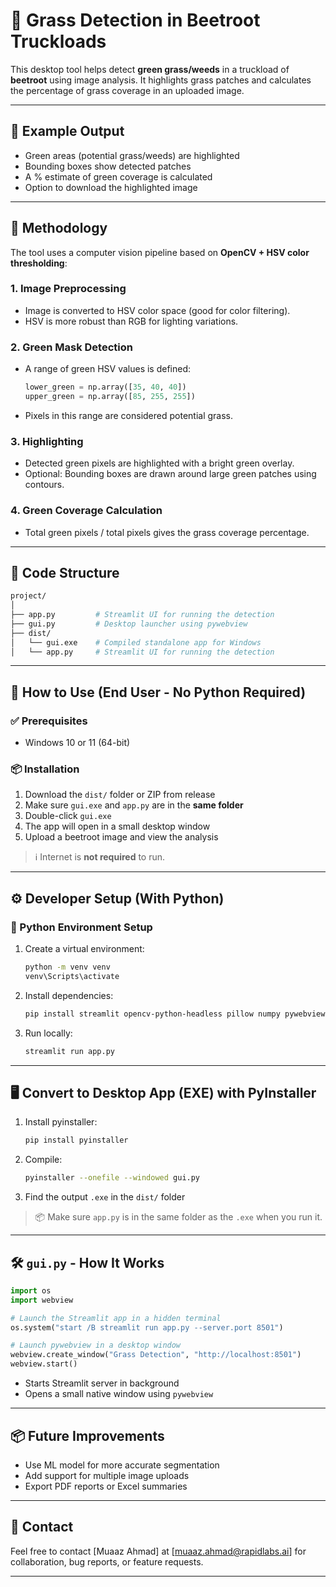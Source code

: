 # 🥬 Grass Detection in Beetroot Truckloads

This desktop tool helps detect **green grass/weeds** in a truckload of **beetroot** using image analysis. It highlights grass patches and calculates the percentage of grass coverage in an uploaded image.

---

## 📸 Example Output

- Green areas (potential grass/weeds) are highlighted
- Bounding boxes show detected patches
- A % estimate of green coverage is calculated
- Option to download the highlighted image

---

## 🧠 Methodology

The tool uses a computer vision pipeline based on **OpenCV + HSV color thresholding**:

### 1. **Image Preprocessing**
- Image is converted to HSV color space (good for color filtering).
- HSV is more robust than RGB for lighting variations.

### 2. **Green Mask Detection**
- A range of green HSV values is defined:
  ```python
  lower_green = np.array([35, 40, 40])
  upper_green = np.array([85, 255, 255])

* Pixels in this range are considered potential grass.

### 3. **Highlighting**

* Detected green pixels are highlighted with a bright green overlay.
* Optional: Bounding boxes are drawn around large green patches using contours.

### 4. **Green Coverage Calculation**

* Total green pixels / total pixels gives the grass coverage percentage.

---

## 📁 Code Structure

```bash
project/
│
├── app.py         # Streamlit UI for running the detection
├── gui.py         # Desktop launcher using pywebview
├── dist/
│   └── gui.exe    # Compiled standalone app for Windows
│   └── app.py     # Streamlit UI for running the detection
```

---

## 🚀 How to Use (End User - No Python Required)

### ✅ Prerequisites

* Windows 10 or 11 (64-bit)

### 📦 Installation

1. Download the `dist/` folder or ZIP from release
2. Make sure `gui.exe` and `app.py` are in the **same folder**
3. Double-click `gui.exe`
4. The app will open in a small desktop window
5. Upload a beetroot image and view the analysis

> ℹ️ Internet is **not required** to run.

---

## ⚙️ Developer Setup (With Python)

### 🐍 Python Environment Setup

1. Create a virtual environment:

   ```bash
   python -m venv venv
   venv\Scripts\activate
   ```

2. Install dependencies:

   ```bash
   pip install streamlit opencv-python-headless pillow numpy pywebview
   ```

3. Run locally:

   ```bash
   streamlit run app.py
   ```

---

## 🖥️ Convert to Desktop App (EXE) with PyInstaller

1. Install pyinstaller:

   ```bash
   pip install pyinstaller
   ```

2. Compile:

   ```bash
   pyinstaller --onefile --windowed gui.py
   ```

3. Find the output `.exe` in the `dist/` folder

> 📦 Make sure `app.py` is in the same folder as the `.exe` when you run it.

---

## 🛠 `gui.py` - How It Works

```python
import os
import webview

# Launch the Streamlit app in a hidden terminal
os.system("start /B streamlit run app.py --server.port 8501")

# Launch pywebview in a desktop window
webview.create_window("Grass Detection", "http://localhost:8501")
webview.start()
```

* Starts Streamlit server in background
* Opens a small native window using `pywebview`

---

## 📦 Future Improvements

* Use ML model for more accurate segmentation
* Add support for multiple image uploads
* Export PDF reports or Excel summaries

---

## 📧 Contact

Feel free to contact \[Muaaz Ahmad] at \[[muaaz.ahmad@rapidlabs.ai](mailto:muaaz.ahmad@rapidlabs.ai)] for collaboration, bug reports, or feature requests.

---
